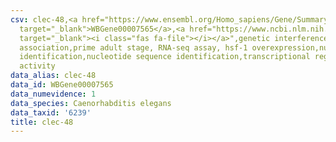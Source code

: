 ```yaml
---
csv: clec-48,<a href="https://www.ensembl.org/Homo_sapiens/Gene/Summary?db=core;g=WBGene00007565"
  target="_blank">WBGene00007565</a>,<a href="https://www.ncbi.nlm.nih.gov/pubmed/30894454"
  target="_blank"><i class="fas fa-file"></i></a>",genetic interference,functional
  association,prime adult stage, RNA-seq assay, hsf-1 overexpression,nucleotide sequence
  identification,nucleotide sequence identification,transcriptional regulation,up-regulates
  activity
data_alias: clec-48
data_id: WBGene00007565
data_numevidence: 1
data_species: Caenorhabditis elegans
data_taxid: '6239'
title: clec-48
---
```

